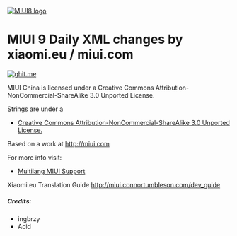 [![MIUI8 logo](https://i.imgur.com/btvipaY.png)](https://xiaomi.eu/)

# MIUI 9 Daily XML changes by xiaomi.eu / miui.com

[![ghit.me](https://ghit.me/badge.svg?repo=ingbrzy/Xiaomi.eu-MIUIv9-XML-Compare)](https://ghit.me/repo/ingbrzy/Xiaomi.eu-MIUIv9-XML-Compare)

MIUI China is licensed under a Creative Commons Attribution-NonCommercial-ShareAlike 3.0 Unported License.

Strings are under a 
- [Creative Commons Attribution-NonCommercial-ShareAlike 3.0 Unported License.](http://creativecommons.org/licenses/by-nc-sa/3.0/)

Based on a work at http://miui.com

For more info visit:
- [Multilang MIUI Support](http://xiaomi.eu) 

Xiaomi.eu Translation Guide http://miui.connortumbleson.com/dev_guide

##### Credits:
- ingbrzy
- Acid

